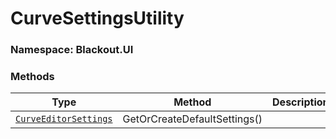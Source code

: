 # CurveSettingsUtility
### Namespace: Blackout.UI

 ### Methods
| Type | Method | Description |
| --- | --- | --- |
| [`CurveEditorSettings`](../Data/CurveEditorSettings.md) | GetOrCreateDefaultSettings() |  |
